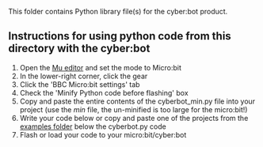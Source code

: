 This folder contains Python library file(s) for the cyber:bot product.

## Instructions for using python code from this directory with the cyber:bot
 1. Open the [Mu editor](https://codewith.mu/en/download) and set the mode to Micro:bit
 2. In the lower-right corner, click the gear
 3. Click the 'BBC Micro:bit settings' tab
 4. Check the 'Minify Python code before flashing' box
 5. Copy and paste the entire contents of the cyberbot_min.py file into your project (use the _min_ file, the un-minified is too large for the micro:bit!)
 6. Write your code below or copy and paste one of the projects from the [examples folder](https://github.com/parallaxinc/cyberbot/tree/master/examples) below the cyberbot.py code
 7. Flash or load your code to your micro:bit/cyber:bot
